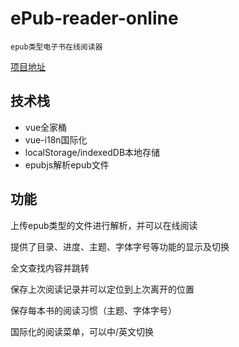# ePub-reader-online

`epub类型电子书在线阅读器`

[项目地址](http://47.94.175.100/book)

## 技术栈

- vue全家桶
- vue-i18n国际化
- localStorage/indexedDB本地存储
- epubjs解析epub文件

## 功能

上传epub类型的文件进行解析，并可以在线阅读

提供了目录、进度、主题、字体字号等功能的显示及切换

全文查找内容并跳转

保存上次阅读记录并可以定位到上次离开的位置

保存每本书的阅读习惯（主题、字体字号）

国际化的阅读菜单，可以中/英文切换
